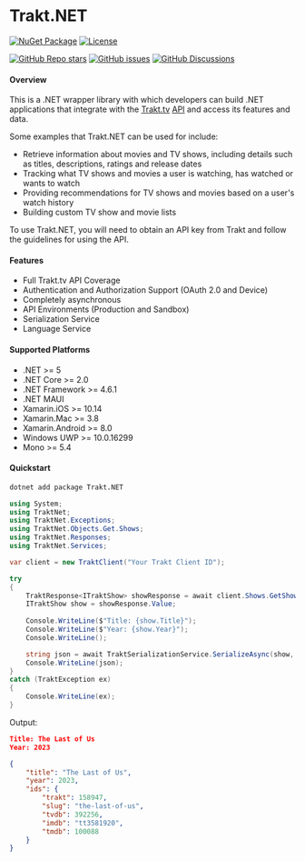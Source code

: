 # Trakt.NET

[![NuGet Package](https://img.shields.io/badge/Latest%20Version%20on%20NuGet-v1.3.0-blue.svg?style=flat)](https://www.nuget.org/packages/Trakt.NET/1.3.0) [![License](https://img.shields.io/badge/License-MIT-blue.svg?style=flat)](https://opensource.org/licenses/MIT) 

[![GitHub Repo stars](https://img.shields.io/github/stars/henrikfroehling/Trakt.NET?style=social)](https://github.com/henrikfroehling/Trakt.NET) [![GitHub issues](https://img.shields.io/github/issues/henrikfroehling/Trakt.NET)](https://github.com/henrikfroehling/Trakt.NET/issues) [![GitHub Discussions](https://img.shields.io/github/discussions/henrikfroehling/Trakt.NET)](https://github.com/henrikfroehling/Trakt.NET/discussions)

#### Overview

This is a .NET wrapper library with which developers can build .NET applications that integrate with the [Trakt.tv](https://trakt.tv/) [API](http://docs.trakt.apiary.io/#) and access its features and data.

Some examples that Trakt.NET can be used for include:
- Retrieve information about movies and TV shows, including details such as titles, descriptions, ratings and release dates
- Tracking what TV shows and movies a user is watching, has watched or wants to watch
- Providing recommendations for TV shows and movies based on a user's watch history
- Building custom TV show and movie lists

To use Trakt.NET, you will need to obtain an API key from Trakt and follow the guidelines for using the API.

#### Features
- Full Trakt.tv API Coverage
- Authentication and Authorization Support (OAuth 2.0 and Device)
- Completely asynchronous
- API Environments (Production and Sandbox)
- Serialization Service
- Language Service

#### Supported Platforms
- .NET >= 5
- .NET Core >= 2.0
- .NET Framework >= 4.6.1
- .NET MAUI
- Xamarin.iOS >= 10.14
- Xamarin.Mac >= 3.8
- Xamarin.Android >= 8.0
- Windows UWP >= 10.0.16299
- Mono >= 5.4

#### Quickstart

```bash
dotnet add package Trakt.NET
```

```csharp
using System;
using TraktNet;
using TraktNet.Exceptions;
using TraktNet.Objects.Get.Shows;
using TraktNet.Responses;
using TraktNet.Services;

var client = new TraktClient("Your Trakt Client ID");

try
{
    TraktResponse<ITraktShow> showResponse = await client.Shows.GetShowAsync("the-last-of-us");
    ITraktShow show = showResponse.Value;
    
    Console.WriteLine($"Title: {show.Title}");
    Console.WriteLine($"Year: {show.Year}");
    Console.WriteLine();

    string json = await TraktSerializationService.SerializeAsync(show, true);
    Console.WriteLine(json);
}
catch (TraktException ex)
{
    Console.WriteLine(ex);
}
```

Output:
```json
Title: The Last of Us
Year: 2023

{
    "title": "The Last of Us",
    "year": 2023,
    "ids": {
        "trakt": 158947,
        "slug": "the-last-of-us",
        "tvdb": 392256,
        "imdb": "tt3581920",
        "tmdb": 100088
    }
}
```
